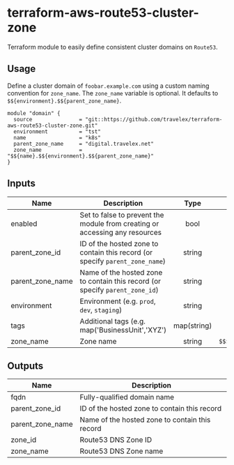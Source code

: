 # terraform-aws-route53-cluster-zone


Terraform module to easily define consistent cluster domains on `Route53`.

## Usage


Define a cluster domain of `foobar.example.com` using a custom naming convention for `zone_name`.
The `zone_name` variable is optional. It defaults to `$${environment}.$${parent_zone_name}`.

```hcl
module "domain" {
  source               = "git::https://github.com/travelex/terraform-aws-route53-cluster-zone.git"
  environment          = "tst"
  name                 = "k8s"
  parent_zone_name     = "digital.travelex.net"
  zone_name            = "$${name}.$${environment}.$${parent_zone_name}"
}
```


## Inputs

| Name | Description | Type | Default | Required |
|------|-------------|:----:|:-----:|:-----:|
| enabled | Set to false to prevent the module from creating or accessing any resources | bool | `true` | no |
| parent_zone_id | ID of the hosted zone to contain this record  (or specify `parent_zone_name`) | string | `` | no |
| parent_zone_name | Name of the hosted zone to contain this record (or specify `parent_zone_id`) | string | `` | no |
| environment | Environment (e.g. `prod`, `dev`, `staging`) | string | - | yes |
| tags | Additional tags (e.g. map('BusinessUnit','XYZ') | map(string) | `<map>` | no |
| zone_name | Zone name | string | `$$${name}.$$${stage}.$$${parent_zone_name}` | no |

## Outputs

| Name | Description |
|------|-------------|
| fqdn | Fully-qualified domain name |
| parent_zone_id | ID of the hosted zone to contain this record |
| parent_zone_name | Name of the hosted zone to contain this record |
| zone_id | Route53 DNS Zone ID |
| zone_name | Route53 DNS Zone name |
